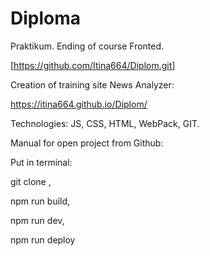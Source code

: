 # Diploma
Praktikum. Ending of course Fronted.

[https://github.com/Itina664/Diplom.git]

Creation of training site News Analyzer:

https://itina664.github.io/Diplom/

Technologies: JS, CSS, HTML, WebPack, GIT.

Manual for open project from Github:

Put in terminal:

git clone <name of repository>,
  
npm run build,

npm run dev,

npm run deploy
